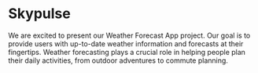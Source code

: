 # Skypulse
We are excited to present our Weather Forecast App project.  Our goal is to provide users with up-to-date weather information and forecasts at their fingertips.  Weather forecasting plays a crucial role in helping people plan their daily activities, from outdoor adventures to commute planning.
